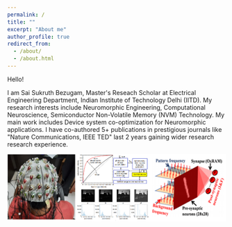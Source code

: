 ```yaml
---
permalink: /
title: ""
excerpt: "About me"
author_profile: true
redirect_from: 
  - /about/
  - /about.html
---
```

Hello! 

I am Sai Sukruth Bezugam, Master's Reseach Scholar at Electrical Engineering Department, Indian Institute of Technology Delhi (IITD).
My research interests include Neuromorphic Engineering, Computational Neuroscience, Semiconductor Non-Volatile Memory (NVM) Technology. My main work includes Device system co-optimization for Neuromorphic applications. I have co-authored 5+ publications in prestigious journals like "Nature Communications, IEEE TED" last 2 years gaining wider research research experience.

![title](cover.png)
